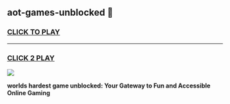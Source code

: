 
## aot-games-unblocked 👋
<h3>
<a href="https://premium.freeplayer.one?title=aot-games-unblocked&ref=14F">CLICK TO PLAY</a></h3>
<hr>

<h3>
<a href="https://premium.freeplayer.one?title=aot-games-unblocked&ref=14F">CLICK 2 PLAY</a>
  
</h3>

<a href="https://premium.freeplayer.one?title=aot-games-unblocked&ref=12F/"><img src="https://clearcache.store/games.png"></a>


**worlds hardest game unblocked: Your Gateway to Fun and Accessible Online Gaming**
